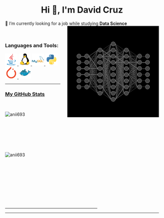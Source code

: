 <h1 align="center">Hi 👋, I'm David Cruz</h1>



🌱 I’m currently looking for a job while studying **Data Science**
<img align="right" alt="Coding" width="300" src="fullyconnected.gif">


<br>
<h3 align="left">Languages and Tools:</h3>
<p align="left"> 
</a> <a href="https://www.java.com" target="_blank" rel="noreferrer"> <img src="https://raw.githubusercontent.com/devicons/devicon/master/icons/java/java-original.svg" alt="java" width="40" height="40"/> 
</a> <a href="https://www.linux.org/" target="_blank" rel="noreferrer"> <img src="https://raw.githubusercontent.com/devicons/devicon/master/icons/linux/linux-original.svg" alt="linux" width="40" height="40"/> </a> <a href="https://www.mysql.com/" target="_blank" rel="noreferrer"> <img src="https://raw.githubusercontent.com/devicons/devicon/master/icons/mysql/mysql-original-wordmark.svg" alt="mysql" width="40" height="40"/> 
</a> <a href="https://www.python.org" target="_blank" rel="noreferrer"> <img src="https://raw.githubusercontent.com/devicons/devicon/master/icons/python/python-original.svg" alt="python" width="40" height="40"/>  
</a> <a href="https://pytorch.org/" target="_blank" rel="noreferrer"> <img src="https://raw.githubusercontent.com/devicons/devicon/master/icons/pytorch/pytorch-original.svg" alt="python" width="40" height="40"/> 
</a> <a href="https://docker.com/" target="_blank" rel="noreferrer"> <img src="https://raw.githubusercontent.com/devicons/devicon/master/icons/docker/docker-original.svg" alt="python" width="40" height="40"/> 

<hr width="36%" >

<h3>My GitHub Stats</h3>

<br>


<p><img align="left" src="https://github-readme-stats.vercel.app/api/top-langs?username=davidcsanchez&show_icons=true&theme=dark&locale=en&layout=compact" alt="anii693" /></p>

<br><br><br><br><br><br><br>

<p><img align="left" src="https://github-readme-streak-stats.herokuapp.com/?user=davidcsanchez&theme=dark" alt="anii693" /></p>
<br><br><br><br><br><br><br><br><br><br>
<hr width="60%" >

------

